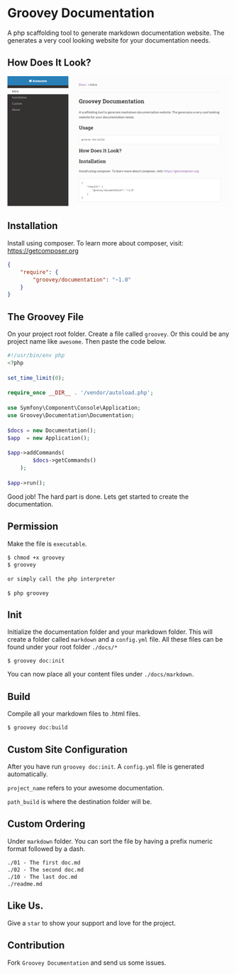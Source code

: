 Groovey Documentation
=====================

A php scaffolding tool to generate markdown documentation website. The generates a very cool looking website for your documentation needs.

## How Does It Look?

![alt tag](https://raw.githubusercontent.com/groovey/Documentation/master/groovey.png)

## Installation

Install using composer. To learn more about composer, visit: https://getcomposer.org

```json
{
    "require": {
        "groovey/documentation": "~1.0"
    }
}
```


## The Groovey File

On your project root folder. Create a file called `groovey`. Or this could be any project name like `awesome`. Then paste the code below.

```php
#!/usr/bin/env php
<?php

set_time_limit(0);

require_once __DIR__ . '/vendor/autoload.php';

use Symfony\Component\Console\Application;
use Groovey\Documentation\Documentation;

$docs = new Documentation();
$app  = new Application();

$app->addCommands(
        $docs->getCommands()
    );

$app->run();
```

Good job! The hard part is done. Lets get started to create the documentation.


## Permission

Make the file is `executable`.

    $ chmod +x groovey
    $ groovey

    or simply call the php interpreter

    $ php groovey


## Init

Initialize the documentation folder and your markdown folder. This will create a folder called `markdown` and a `config.yml` file. All these files can be found under your root folder `./docs/*`

    $ groovey doc:init

You can now place all your content files under `./docs/markdown`.

## Build

Compile all your markdown files to .html files.

    $ groovey doc:build

## Custom Site Configuration

After you have run `groovey doc:init`. A `config.yml` file is generated automatically.

`project_name` refers to your awesome documentation.

`path_build` is where the destination folder will be.

## Custom Ordering

Under `markdown` folder. You can sort the file by having a prefix numeric format followed by a dash.

```directory
./01 - The first doc.md
./02 - The second doc.md
./10 - The last doc.md
./readme.md
```

## Like Us.

Give a `star` to show your support and love for the project.

## Contribution

Fork `Groovey Documentation` and send us some issues.





